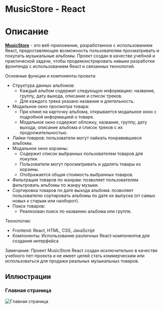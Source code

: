 # MusicStore - React

# Описание

[**MusicStore**](https://vlaek.github.io/MusicStore-React/) - это веб-приложение, разработанное с использованием React, предоставляющее возможность пользователям просматривать и покупать музыкальные альбомы. Проект создан в качестве учебной и практической задачи, чтобы продемонстрировать навыки разработки фронтенда с использованием React и связанных технологий.

Основные функции и компоненты проекта:
* Структура данных альбомов:
  * Каждый альбом содержит следующую информацию: название, группу, дату выхода, описание и список треков.
  * Для каждого трека указано название и длительность.
* Модальное окно просмотра товара:
  * При клике на карточку альбома, открывается модальное окно с подробной информацией о товаре.
  * Модальное окно содержит обложку, название, группу, дату выхода, описание альбома и список треков с их продолжительностью.
* Лайки товаров: пользователи могут лайкать понравившиеся альбомы.
* Модальное окно корзины:
  * Содержит список выбранных пользователем товаров для покупки.
  * Пользователи могут просматривать и удалять товары из корзины.
  * Отображается общая стоимость выбранных товаров.
* Фильтрация товаров по жанрам: позволяет пользователям фильтровать альбомы по жанру музыки.
* Сортировка товаров по дате выхода альбома: позволяет пользователю сортировать альбомы по дате их выпуска (от самых новых к старым или наоборот).
* Поиск товаров:
  * Реализован поиск по названию альбома или группе.

Технологии:
* Frontend: React, HTML, CSS, JavaScript
* Компоненты: Использование различных React-компонентов для создания интерфейса

Замечание: Проект MusicStore React создан исключительно в качестве учебного пет-проекта и не имеет целей стать коммерческим или использоваться для продажи реальных музыкальных товаров.

## Иллюстрации
### Главная страница
![Главная страница](https://media2.giphy.com/media/v1.Y2lkPTc5MGI3NjExNWxmdHcwYjJzcWt6aXZqbDBhcGd0dWRqczNkbDZ3MXB2eWxjamNueCZlcD12MV9pbnRlcm5hbF9naWZfYnlfaWQmY3Q9Zw/m4eRXbdM1cLwV1L7cR/giphy.gif "Главная страница")
